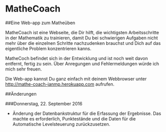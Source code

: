 # MatheCoach

##Eine Web-app zum Matheüben

MatheCoach ist eine Webseite, die Dir hilft, die wichtigsten Arbeitsschritte in der Mathematik zu trainieren, damit Du bei schwierigen Aufgaben nicht mehr über die einzelnen Schritte nachzudenken brauchst und Dich auf das eigentliche Problem konzentrieren kanns.

MatheCoch befindet sich in der Entwicklung und ist noch weit davon entfernt, fertig zu sein. Über Anregungen und Fehlermeldungen würde ich mich sehr freuen.

Die Web-app kannst Du ganz einfach mit deinem Webbrowser unter http://mathe-coach-janmp.herokuapp.com aufrufen.

##Änderungen

###Donnerstag, 22. September 2016
 * Änderung der Datenbankstruktur für die Erfassung der Ergebnisse. Das machte es erforderlich, Punktestände und die Daten für die Automatische Levelsteuerung zurückzusetzen.
